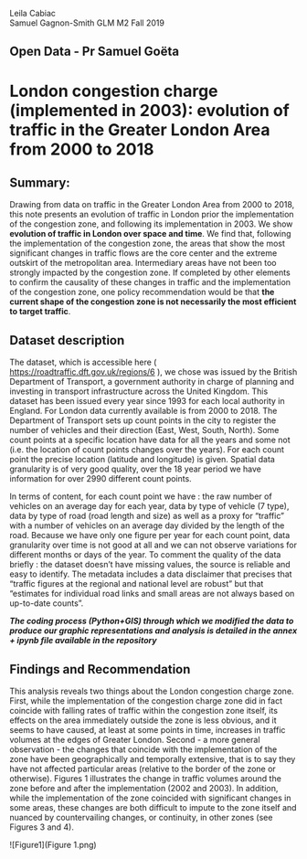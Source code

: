 Leila Cabiac								   	
Samuel Gagnon-Smith
GLM M2 Fall 2019

## Open Data - Pr Samuel Goëta
# **London congestion charge (implemented in 2003): evolution of traffic in the Greater London Area from 2000 to 2018**

## Summary:
Drawing from data on traffic in the Greater London Area from 2000 to 2018, this note presents an evolution of traffic in London prior the implementation of the congestion zone, and following its implementation in 2003. We show **evolution of traffic in London over space and time**. We find that, following the implementation of the congestion zone, the areas that show the most significant changes in traffic flows are the core center and the extreme outskirt of the metropolitan area. Intermediary areas have not been too strongly impacted by the congestion zone. If completed by other elements to confirm the causality of these changes in traffic and the implementation of the congestion zone, one policy recommendation would be that **the current shape of the congestion zone is not necessarily the most efficient to target traffic**.

## Dataset description 
The dataset, which is accessible here ( https://roadtraffic.dft.gov.uk/regions/6 ), we chose was issued by the British Department of Transport, a government authority in charge of planning and investing in transport infrastructure across the United Kingdom. This dataset has been issued every year since 1993 for each local authority in England. For London data currently available is from 2000 to 2018. The Department of Transport sets up count points in the city to register the number of vehicles and their direction (East, West, South, North). Some count points at a specific location have data for all the years and some not (i.e. the location of count points changes over the years). For each count point the precise location (latitude and longitude) is given. Spatial data granularity is of very good quality, over the 18 year period we have information for over 2990 different count points. 

In terms of content, for each count point we have : the raw number of vehicles on an average day for each year, data by type of vehicle (7 type), data by type of road (road length and size) as well as a proxy for “traffic” with a number of vehicles on an average day divided by the length of the road. Because we have only one figure per year for each count point, data granularity over time is not good at all and we can not observe variations for different months or days of the year. To comment the quality of the data briefly : the dataset doesn’t have missing values, the source is reliable and easy to identify. The metadata includes a data disclaimer that precises that “traffic figures at the regional and national level are robust” but that “estimates for individual road links and small areas are not always based on up-to-date counts”. 

***The coding process (Python+GIS) through which we modified the data to produce our graphic representations and analysis is detailed in the annex + ipynb file available in the repository***

## Findings and Recommendation
This analysis reveals two things about the London congestion charge zone. First, while the implementation of the congestion charge zone did in fact coincide with falling rates of traffic within the congestion zone itself, its effects on the area immediately outside the zone is less obvious, and it seems to have caused, at least at some points in time, increases in traffic volumes at the edges of Greater London. Second - a more general observation - the changes that coincide with the implementation of the zone have been geographically and temporally extensive, that is to say they have not affected particular areas (relative to the border of the zone or otherwise). Figures 1 illustrates the change in traffic volumes around the zone before and after the implementation (2002 and 2003). In addition, while the implementation of the zone coincided with significant changes in some areas, these changes are both difficult to impute to the zone itself and nuanced by countervailing changes, or continuity, in other zones (see Figures 3 and 4). 

![Figure1](Figure 1.png)
